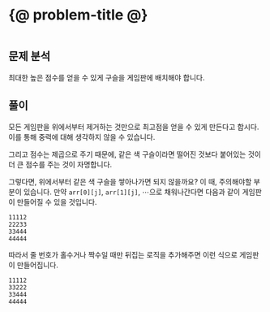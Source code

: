 # {@ problem-title @}

~~~problem-info-table
~~~

## 문제 분석

최대한 높은 점수를 얻을 수 있게 구슬을 게임판에 배치해야 합니다.

## 풀이

모든 게임판을 위에서부터 제거하는 것만으로 최고점을 얻을 수 있게 만든다고 합시다.
이를 통해 중력에 대해 생각하지 않을 수 있습니다.

그리고 점수는 제곱으로 주기 때문에,
같은 색 구슬이라면 떨어진 것보다 붙어있는 것이 더 큰 점수를 주는 것이 자명합니다.

그렇다면, 위에서부터 같은 색 구슬을 쌓아나가면 되지 않을까요?
이 때, 주의해야할 부분이 있습니다.
만약 `arr[0][j]`, `arr[1][j]`, ⋯으로 채워나간다면 다음과 같이 게임판이 만들어질 수 있을 것입니다.

```text
11112
22233
33444
44444
```

따라서 줄 번호가 홀수거나 짝수일 때만 뒤집는 로직을 추가해주면 이런 식으로 게임판이 만들어집니다.

```text
11112
33222
33444
44444
```
